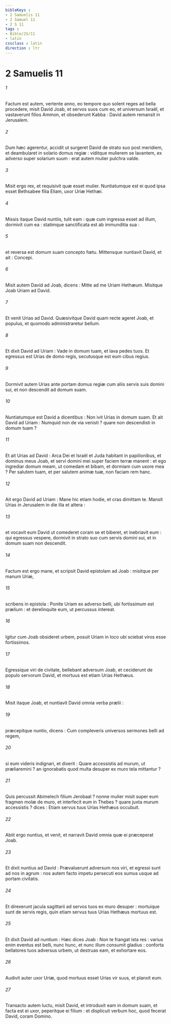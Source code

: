```yaml
---
bibleKeys : 
- 2 Samuelis 11
- 2 Samuel 11
- 2 S 11
tags : 
- Bible/2S/11
- latin
cssclass : latin
direction : ltr
---
```


# 2 Samuelis 11

###### 1
Factum est autem, vertente anno, eo tempore quo solent reges ad bella procedere, misit David Joab, et servos suos cum eo, et universum Israël, et vastaverunt filios Ammon, et obsederunt Kabba : David autem remansit in Jerusalem.
###### 2
Dum hæc agerentur, accidit ut surgeret David de strato suo post meridiem, et deambularet in solario domus regiæ : viditque mulierem se lavantem, ex adverso super solarium suum : erat autem mulier pulchra valde.
###### 3
Misit ergo rex, et requisivit quæ esset mulier. Nuntiatumque est ei quod ipsa esset Bethsabee filia Eliam, uxor Uriæ Hethæi.
###### 4
Missis itaque David nuntiis, tulit eam : quæ cum ingressa esset ad illum, dormivit cum ea : statimque sanctificata est ab immunditia sua :
###### 5
et reversa est domum suam concepto fœtu. Mittensque nuntiavit David, et ait : Concepi.
###### 6
Misit autem David ad Joab, dicens : Mitte ad me Uriam Hethæum. Misitque Joab Uriam ad David.
###### 7
Et venit Urias ad David. Quæsivitque David quam recte ageret Joab, et populus, et quomodo administraretur bellum.
###### 8
Et dixit David ad Uriam : Vade in domum tuam, et lava pedes tuos. Et egressus est Urias de domo regis, secutusque est eum cibus regius.
###### 9
Dormivit autem Urias ante portam domus regiæ cum aliis servis suis domini sui, et non descendit ad domum suam.
###### 10
Nuntiatumque est David a dicentibus : Non ivit Urias in domum suam. Et ait David ad Uriam : Numquid non de via venisti ? quare non descendisti in domum tuam ?
###### 11
Et ait Urias ad David : Arca Dei et Israël et Juda habitant in papilionibus, et dominus meus Joab, et servi domini mei super faciem terræ manent : et ego ingrediar domum meam, ut comedam et bibam, et dormiam cum uxore mea ? Per salutem tuam, et per salutem animæ tuæ, non faciam rem hanc.
###### 12
Ait ergo David ad Uriam : Mane hic etiam hodie, et cras dimittam te. Mansit Urias in Jerusalem in die illa et altera :
###### 13
et vocavit eum David ut comederet coram se et biberet, et inebriavit eum : qui egressus vespere, dormivit in strato suo cum servis domini sui, et in domum suam non descendit.
###### 14
Factum est ergo mane, et scripsit David epistolam ad Joab : misitque per manum Uriæ,
###### 15
scribens in epistola : Ponite Uriam ex adverso belli, ubi fortissimum est prælium : et derelinquite eum, ut percussus intereat.
###### 16
Igitur cum Joab obsideret urbem, posuit Uriam in loco ubi sciebat viros esse fortissimos.
###### 17
Egressique viri de civitate, bellebant adversum Joab, et ceciderunt de populo servorum David, et mortuus est etiam Urias Hethæus.
###### 18
Misit itaque Joab, et nuntiavit David omnia verba prælii :
###### 19
præcepitque nuntio, dicens : Cum compleveris universos sermones belli ad regem,
###### 20
si eum videris indignari, et dixerit : Quare accessistis ad murum, ut præliaremini ? an ignorabatis quod multa desuper ex muro tela mittantur ?
###### 21
Quis percussit Abimelech filium Jerobaal ? nonne mulier misit super eum fragmen molæ de muro, et interfecit eum in Thebes ? quare juxta murum accessistis ? dices : Etiam servus tuus Urias Hethæus occubuit.
###### 22
Abiit ergo nuntius, et venit, et narravit David omnia quæ ei præceperat Joab.
###### 23
Et dixit nuntius ad David : Prævaluerunt adversum nos viri, et egressi sunt ad nos in agrum : nos autem facto impetu persecuti eos sumus usque ad portam civitatis.
###### 24
Et direxerunt jacula sagittarii ad servos tuos ex muro desuper : mortuique sunt de servis regis, quin etiam servus tuus Urias Hethæus mortuus est.
###### 25
Et dixit David ad nuntium : Hæc dices Joab : Non te frangat ista res : varius enim eventus est belli, nunc hunc, et nunc illum consumit gladius : conforta bellatores tuos adversus urbem, ut destruas eam, et exhortare eos.
###### 26
Audivit auter uxor Uriæ, quod mortuus esset Urias vir suus, et planxit eum.
###### 27
Transacto autem luctu, misit David, et introduxit eam in domum suam, et facta est ei uxor, peperitque ei filium : et displicuit verbum hoc, quod fecerat David, coram Domino.
